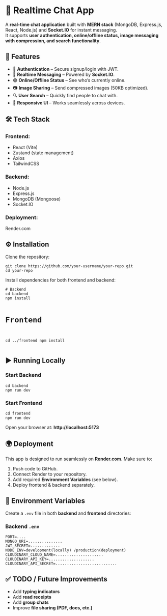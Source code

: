 

  <h1>💬 Realtime Chat App</h1>
  <p>
    A <b>real-time chat application</b> built with <b>MERN stack</b> (MongoDB, Express.js, React, Node.js) 
    and <b>Socket.IO</b> for instant messaging.<br>
    It supports <b>user authentication, online/offline status, image messaging with compression, and search functionality</b>.
  </p>

  <h2>🚀 Features</h2>
  <ul>
    <li>🔐 <b>Authentication</b> – Secure signup/login with JWT.</li>
    <li>💬 <b>Realtime Messaging</b> – Powered by <b>Socket.IO</b>.</li>
    <li>🟢 <b>Online/Offline Status</b> – See who’s currently online.</li>
    <li>📷 <b>Image Sharing</b> – Send compressed images (50KB optimized).</li>
    <li>🔍 <b>User Search</b> – Quickly find people to chat with.</li>
    <li>📱 <b>Responsive UI</b> – Works seamlessly across devices.</li>
  </ul>

  <h2>🛠️ Tech Stack</h2>
  <h3>Frontend:</h3>
  <ul>
    <li>React (Vite)</li>
    <li>Zustand (state management)</li>
    <li>Axios</li>
    <li>TailwindCSS</li>
  </ul>

  <h3>Backend:</h3>
  <ul>
    <li>Node.js</li>
    <li>Express.js</li>
    <li>MongoDB (Mongoose)</li>
    <li>Socket.IO</li>
  </ul>

  <h3>Deployment:</h3>
  <p>Render.com</p>

  <h2>⚙️ Installation</h2>
  <p>Clone the repository:</p>
  <pre><code>git clone https://github.com/your-username/your-repo.git
cd your-repo</code></pre>

  <p>Install dependencies for both frontend and backend:</p>
  <pre><code># Backend
cd backend
npm install

# Frontend
cd ../frontend
npm install</code></pre>

  <h2>▶️ Running Locally</h2>
  <h3>Start Backend</h3>
  <pre><code>cd backend
npm run dev</code></pre>

  <h3>Start Frontend</h3>
  <pre><code>cd frontend
npm run dev</code></pre>

  <p>Open your browser at: <b>http://localhost:5173</b></p>

  <h2>🌍 Deployment</h2>
  <p>
    This app is designed to run seamlessly on <b>Render.com</b>.
    Make sure to:
  </p>
  <ol>
    <li>Push code to GitHub.</li>
    <li>Connect Render to your repository.</li>
    <li>Add required <b>Environment Variables</b> (see below).</li>
    <li>Deploy frontend & backend separately.</li>
  </ol>

  <h2>🔑 Environment Variables</h2>
  <p>Create a <code>.env</code> file in both <b>backend</b> and <b>frontend</b> directories:</p>

  <h3>Backend <code>.env</code></h3>
  <pre><code>PORT=....
MONGO_URI=...............
JWT_SECRET=.............
NODE_ENV=development(locally) /production(deployment)
CLOUDINARY_CLOUD_NAME=.....................
CLOUDINARY_API_KEY=....................
CLOUDINARY_API_SECRET=...........................
</code></pre>

 

  <h2>✅ TODO / Future Improvements</h2>
  <ul>
    <li>Add <b>typing indicators</b></li>
    <li>Add <b>read receipts</b></li>
    <li>Add <b>group chats</b></li>
    <li>Improve <b>file sharing (PDF, docs, etc.)</b></li>
  </ul>

</body>
</html>
